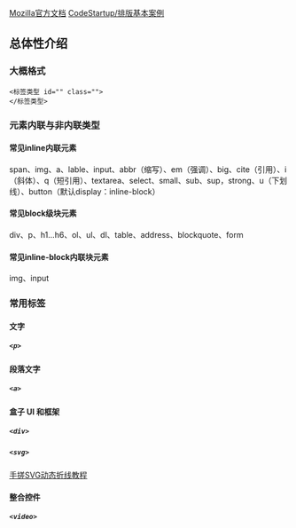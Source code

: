 [Mozilla官方文档](https://developer.mozilla.org/zh-CN/)
[CodeStartup/排版基本案例](https://space.bilibili.com/451368848/channel/seriesdetail?sid=834289)
## 总体性介绍

### 大概格式
```
<标签类型 id="" class="">
</标签类型>
```
### 元素内联与非内联类型
#### 常见inline内联元素
span、img、a、lable、input、abbr（缩写）、em（强调）、big、cite（引用）、i（斜体）、q（短引用）、textarea、select、small、sub、sup，strong、u（下划线）、button（默认display：inline-block）
#### 常见block级块元素
div、p、h1…h6、ol、ul、dl、table、address、blockquote、form
#### 常见inline-block内联块元素
img、input
### 常用标签

#### 文字
##### `<p>`

#### 段落文字
##### `<a>`

#### 盒子 UI 和框架
##### `<div>`



##### `<svg>`
[手搓SVG动态折线教程](https://www.bilibili.com/video/BV1n541147Rz/?spm_id_from=333.999.0.0&vd_source=b0e43c2699f8a8121ebf635fdc2de169)


#### 整合控件
##### `<video>`
